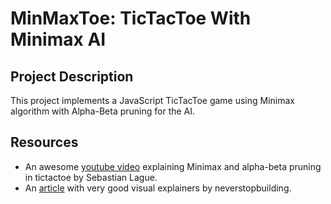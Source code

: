 # MinMaxToe: TicTacToe With Minimax AI

## Project Description

This project implements a JavaScript TicTacToe game using Minimax algorithm with Alpha-Beta pruning for the AI.

## Resources
- An awesome [youtube video](https://www.youtube.com/watch?v=l-hh51ncgDI) explaining Minimax and alpha-beta pruning in tictactoe by Sebastian Lague.
- An [article](https://www.neverstopbuilding.com/blog/minimax) with very good visual explainers by neverstopbuilding.